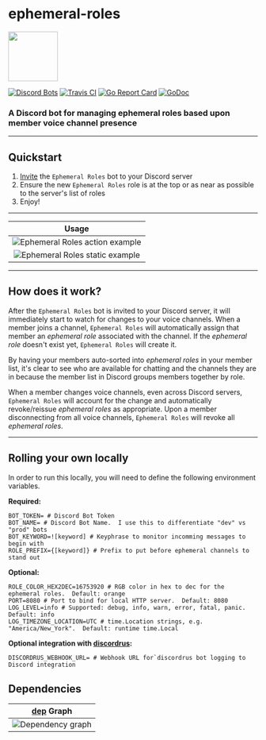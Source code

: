 # ephemeral-roles

<img src="https://raw.githubusercontent.com/ewohltman/ephemeral-roles/develop/res/logo_Testa_anatomica_(1854)_-_Filippo_Balbi.jpg" width="100">

[![Discord Bots](https://discordbots.org/api/widget/status/392419127626694676.svg)](https://discordbots.org/bot/392419127626694676)
[![Travis CI](https://travis-ci.org/ewohltman/ephemeral-roles.svg?branch=master)](https://travis-ci.org/ewohltman/ephemeral-roles.svg?branch=master)
[![Go Report Card](https://goreportcard.com/badge/github.com/ewohltman/ephemeral-roles)](https://goreportcard.com/report/github.com/ewohltman/ephemeral-roles)
[![GoDoc](https://godoc.org/github.com/ewohltman/ephemeral-roles/pkg?status.svg)](https://godoc.org/github.com/ewohltman/ephemeral-roles/pkg)

### A Discord bot for managing ephemeral roles based upon member voice channel presence

----

## Quickstart

1. [Invite](https://discordapp.com/oauth2/authorize?client_id=392419127626694676&scope=bot&permissions=268435456) the `Ephemeral Roles` bot to your Discord server
2. Ensure the new `Ephemeral Roles` role is at the top or as near as possible to the server's list of roles
4. Enjoy!

----

| Usage |
| :------: |
| ![Ephemeral Roles action example](https://raw.githubusercontent.com/ewohltman/ephemeral-roles/develop/res/action.gif) |
| ![Ephemeral Roles static example](https://raw.githubusercontent.com/ewohltman/ephemeral-roles/develop/res/static.png) |

----

## How does it work?

After the `Ephemeral Roles` bot is invited to your Discord server, it will
immediately start to watch for changes to your voice channels.  When a member
joins a channel, `Ephemeral Roles` will automatically assign that member an
*ephemeral role* associated with the channel.  If the *ephemeral role* doesn't
exist yet, `Ephemeral Roles` will create it.

By having your members auto-sorted into *ephemeral roles* in your member list,
it's clear to see who are available for chatting and the channels they are in
because the member list in Discord groups members together by role.

When a member changes voice channels, even across Discord servers,
`Ephemeral Roles` will account for the change and automatically revoke/reissue
*ephemeral roles* as appropriate.  Upon a member disconnecting from all voice channels,
`Ephemeral Roles` will revoke all *ephemeral roles*.

----

## Rolling your own locally
 
In order to run this locally, you will need to define the following environment
variables.

**Required:**
```
BOT_TOKEN= # Discord Bot Token
BOT_NAME= # Discord Bot Name.  I use this to differentiate "dev" vs "prod" bots
BOT_KEYWORD=![keyword] # Keyphrase to monitor incomming messages to begin with
ROLE_PREFIX={[keyword]} # Prefix to put before ephemeral channels to stand out
```

**Optional:**
```
ROLE_COLOR_HEX2DEC=16753920 # RGB color in hex to dec for the ephemeral roles.  Default: orange
PORT=8080 # Port to bind for local HTTP server.  Default: 8080
LOG_LEVEL=info # Supported: debug, info, warn, error, fatal, panic.  Default: info
LOG_TIMEZONE_LOCATION=UTC # time.Location strings, e.g. "America/New_York".  Default: runtime time.Local
```

**Optional integration with [discordrus](https://github.com/kz/discordrus):**
```
DISCORDRUS_WEBHOOK_URL= # Webhook URL for`discordrus bot logging to Discord integration
```

## Dependencies

| [dep](https://github.com/golang/dep) Graph |
| :------: |
| ![Dependency graph](https://raw.githubusercontent.com/ewohltman/ephemeral-roles/develop/dep_status_visual.png) |

